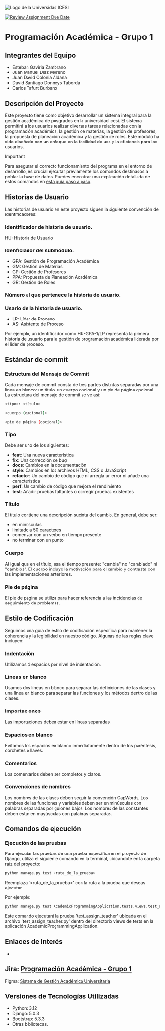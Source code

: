 ![Logo de la Universidad ICESI](https://www.icesi.edu.co/launiversidad/images/La_universidad/logo_icesi.png)

[![Review Assignment Due Date](https://classroom.github.com/assets/deadline-readme-button-24ddc0f5d75046c5622901739e7c5dd533143b0c8e959d652212380cedb1ea36.svg)](https://classroom.github.com/a/LzQtp7yd)

# Programación Académica - Grupo 1

## Integrantes del Equipo

- Esteban Gaviria Zambrano
- Juan Manuel Díaz Moreno
- Juan David Colonia Aldana
- David Santiago Donneys Taborda
- Carlos Tafurt Burbano

## Descripción del Proyecto

Este proyecto tiene como objetivo desarrollar un sistema integral para la gestión académica de posgrados en la
universidad Icesi. El sistema permitirá a los usuarios realizar diversas tareas relacionadas con la programación
académica, la gestión de materias, la gestión de profesores, la propuesta de planeación académica y la gestión de roles.
Este módulo ha sido diseñado con un enfoque en la facilidad de uso y la eficiencia para los usuarios.

> [!IMPORTANT]
> Para asegurar el correcto funcionamiento del programa en el entorno de desarrollo, es crucial ejecutar previamente los
> comandos destinados a poblar la base de datos. Puedes encontrar una explicación detallada de estos comandos
> en [esta guía paso a paso](docs/database/instructions%20for%20populating%20the%20database.md).

## Historias de Usuario

Las historias de usuario en este proyecto siguen la siguiente convención de identificadores:

### Identificador de historia de usuario.

HU: Historia de Usuario

### Idenficiador del submódulo.

- GPA: Gestión de Programación Académica
- GM: Gestión de Materias
- GP: Gestión de Profesores
- PPA: Propuesta de Planeación Académica
- GR: Gestión de Roles

### Número al que pertenece la historia de usuario.

### Usario de la historia de usuario.

- LP: Líder de Proceso
- AS: Asistente de Proceso

Por ejemplo, un identificador como HU-GPA-1/LP representa la primera historia de usuario para la gestión de programación
académica liderada por el líder de proceso.

## Estándar de commit

### Estructura del Mensaje de Commit

Cada mensaje de commit consta de tres partes distintas separadas por una línea en blanco: un título, un cuerpo opcional
y un pie de página opcional. La estructura del mensaje de commit se ve así:

```bash
<tipo>: <título>

<cuerpo (opcional)>

<pie de página (opcional)>
```

### Tipo

Debe ser uno de los siguientes:

- **feat**: Una nueva característica
- **fix**: Una corrección de bug
- **docs**: Cambios en la documentación
- **style**: Cambios en los archivos HTML, CSS o JavaScript
- **refactor**: Un cambio de código que ni arregla un error ni añade una característica
- **perf**: Un cambio de código que mejora el rendimiento
- **test**: Añadir pruebas faltantes o corregir pruebas existentes

### Título

El título contiene una descripción sucinta del cambio. En general, debe ser:

- en minúsculas
- limitado a 50 caracteres
- comenzar con un verbo en tiempo presente
- no terminar con un punto

### Cuerpo

Al igual que en el título, usa el tiempo presente: "cambia" no "cambiado" ni "cambios". El cuerpo incluye la motivación
para el cambio y contrasta con las implementaciones anteriores.

### Pie de página

El pie de página se utiliza para hacer referencia a las incidencias de seguimiento de problemas.

## Estilo de Codificación

Seguimos una guía de estilo de codificación específica para mantener la coherencia y la legibilidad en nuestro código.
Algunas de las reglas clave incluyen:

### Indentación

Utilizamos 4 espacios por nivel de indentación.

### Líneas en blanco

Usamos dos líneas en blanco para separar las definiciones de las clases y una línea en blanco para separar las funciones
y los métodos dentro de las clases.

### Importaciones

Las importaciones deben estar en líneas separadas.

### Espacios en blanco

Evitamos los espacios en blanco inmediatamente dentro de los paréntesis, corchetes o llaves.

### Comentarios

Los comentarios deben ser completos y claros.

### Convenciones de nombres

Los nombres de las clases deben seguir la convención CapWords. Los nombres de las funciones y variables deben ser en
minúsculas con palabras separadas por guiones bajos. Los nombres de las constantes deben estar en mayúsculas con
palabras separadas.

## Comandos de ejecución

### Ejecución de las pruebas

Para ejecutar las pruebas de una prueba específica en el proyecto de Django, utiliza el siguiente comando en la
terminal, ubicandote en la carpeta raíz del proyecto:

```bash
python manage.py test <ruta_de_la_prueba>
```

Reemplaza '<ruta_de_la_prueba>' con la ruta a la prueba que deseas ejecutar.

Por ejemplo:

```bash
python manage.py test AcademicProgrammingApplication.tests.views.test_assign_teacher
```

Este comando ejecutará la prueba 'test_assign_teacher' ubicada en el archivo 'test_assign_teacher.py' dentro del
directorio views de tests en la aplicación AcademicProgrammingApplication.

## Enlaces de Interés

-

Jira: [Programación Académica - Grupo 1](https://proyecto-integrador1-grupo1.atlassian.net/jira/software/projects/PAG1/boards/2?atlOrigin=eyJpIjoiMmJlZWRiMDk1NmVmNDc1ZDkwNTY3Yjc3YjU5Y2I0NjciLCJwIjoiaiJ9)
-
Figma: [Sistema de Gestión Académica Universitaria](https://www.figma.com/file/MPOI5adiUuFcOHoO57z14f/Untitled?type=design&node-id=0%3A1&mode=design&t=Woirb5n8iWCGw96L-1)

## Versiones de Tecnologías Utilizadas

- Python: 3.12
- Django: 5.0.3
- Bootstrap: 5.3.3
- Otras bibliotecas.